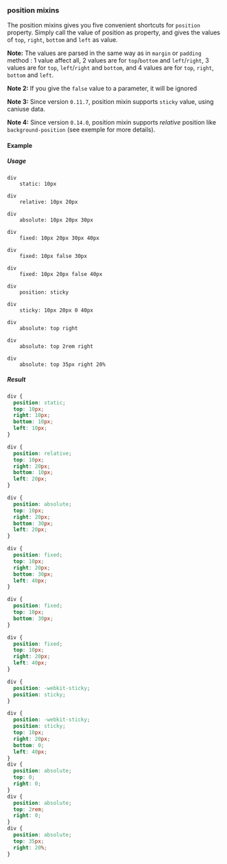 ### position mixins

The position mixins gives you five convenient shortcuts for `position` property.
Simply call the value of position as property, and gives the values of `top`, `right`, `bottom` and `left` as value.

**Note:** The values are parsed in the same way as in `margin` or `padding` method : 1 value affect all, 2 values are for `top`/`bottom` and `left`/`right`, 3 values are for `top`, `left`/`right` and `bottom`, and 4 values are for `top`, `right`, `bottom` and `left`.

**Note 2:** If you give the `false` value to a parameter, it will be ignored

**Note 3:** Since version `0.11.7`, position mixin supports `sticky` value, using caniuse data.

**Note 4:** Since version `0.14.0`, position mixin supports _relative_ position like `background-position` (see exemple for more details).

#### Example

##### Usage

```stylus
div
    static: 10px

div
    relative: 10px 20px

div
    absolute: 10px 20px 30px

div
    fixed: 10px 20px 30px 40px

div
    fixed: 10px false 30px

div
    fixed: 10px 20px false 40px

div
    position: sticky

div
    sticky: 10px 20px 0 40px

div
    absolute: top right

div
    absolute: top 2rem right

div
    absolute: top 35px right 20%
```

##### Result

```css
div {
  position: static;
  top: 10px;
  right: 10px;
  bottom: 10px;
  left: 10px;
}

div {
  position: relative;
  top: 10px;
  right: 20px;
  bottom: 10px;
  left: 20px;
}

div {
  position: absolute;
  top: 10px;
  right: 20px;
  bottom: 30px;
  left: 20px;
}

div {
  position: fixed;
  top: 10px;
  right: 20px;
  bottom: 30px;
  left: 40px;
}

div {
  position: fixed;
  top: 10px;
  bottom: 30px;
}

div {
  position: fixed;
  top: 10px;
  right: 20px;
  left: 40px;
}

div {
  position: -webkit-sticky;
  position: sticky;
}

div {
  position: -webkit-sticky;
  position: sticky;
  top: 10px;
  right: 20px;
  bottom: 0;
  left: 40px;
}
div {
  position: absolute;
  top: 0;
  right: 0;
}
div {
  position: absolute;
  top: 2rem;
  right: 0;
}
div {
  position: absolute;
  top: 35px;
  right: 20%;
}
```
